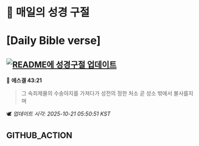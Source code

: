 # 🙏 매일의 성경 구절
# [Daily Bible verse]
## [![README에 성경구절 업데이트](https://github.com/DONGSUKA/first_test/actions/workflows/update-readme-bible.yml/badge.svg)](https://github.com/DONGSUKA/first_test/actions/workflows/update-readme-bible.yml)
<!-- START_BIBLE_VERSE -->
📖 **에스겔 43:21**
> 그 속죄제물의 수송아지를 가져다가 성전의 정한 처소 곧 성소 밖에서 불사를지며

🕊️ _업데이트 시각: 2025-10-21 05:50:51 KST_
  <!-- END_BIBLE_VERSE -->
## GITHUB_ACTION
